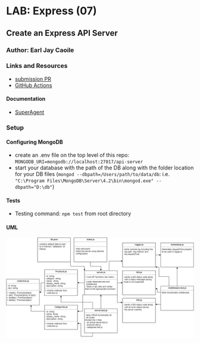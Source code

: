 # LAB: Express (07)

## Create an Express API Server

### Author: Earl Jay Caoile

### Links and Resources

- [submission PR](https://github.com/js-401n15-eoc/lab-07/pull/2)
- [GitHub Actions](https://github.com/js-401n15-eoc/lab-07/actions)

#### Documentation

- [SuperAgent](https://visionmedia.github.io/superagent/)

### Setup

#### Configuring MongoDB

- create an .env file on the top level of this repo: `MONGODB_URI=mongodb://localhost:27017/api-server`
- start your database with the path of the DB along with the folder location for your DB files (`mongod --dbpath=/Users/path/to/data/db`: i.e. `"C:\Program Files\MongoDB\Server\4.2\bin\mongod.exe" --dbpath="D:\db"`)

#### Tests

- Testing command: `npm test` from root directory

#### UML

![UML Image](lab-07-UML.png "uml diagram")
